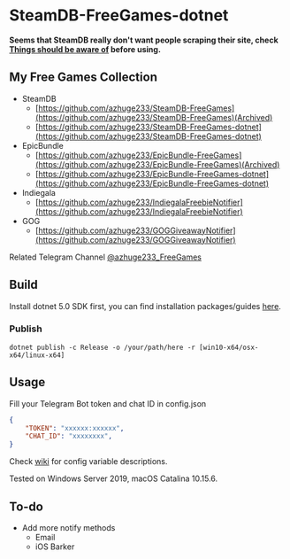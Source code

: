 # SteamDB-FreeGames-dotnet
**Seems that SteamDB really don't want people scraping their site, check [Things should be aware of](https://github.com/azhuge233/SteamDB-FreeGames-dotnet/blob/master/Things%20should%20be%20aware%20of.md) before using.**

## My Free Games Collection

- SteamDB
    - [https://github.com/azhuge233/SteamDB-FreeGames](https://github.com/azhuge233/SteamDB-FreeGames)(Archived)
    - [https://github.com/azhuge233/SteamDB-FreeGames-dotnet](https://github.com/azhuge233/SteamDB-FreeGames-dotnet)
- EpicBundle
    - [https://github.com/azhuge233/EpicBundle-FreeGames](https://github.com/azhuge233/EpicBundle-FreeGames)(Archived)
    - [https://github.com/azhuge233/EpicBundle-FreeGames-dotnet](https://github.com/azhuge233/EpicBundle-FreeGames-dotnet)
- Indiegala
    - [https://github.com/azhuge233/IndiegalaFreebieNotifier](https://github.com/azhuge233/IndiegalaFreebieNotifier)
- GOG
    - [https://github.com/azhuge233/GOGGiveawayNotifier](https://github.com/azhuge233/GOGGiveawayNotifier)

Related Telegram Channel [@azhuge233_FreeGames](https://t.me/azhuge233_FreeGames)

## Build

Install dotnet 5.0 SDK first, you can find installation packages/guides [here](https://dotnet.microsoft.com/download).

### Publish

```
dotnet publish -c Release -o /your/path/here -r [win10-x64/osx-x64/linux-x64]
```

## Usage

Fill your Telegram Bot token and chat ID in config.json

```json
{
	"TOKEN": "xxxxxx:xxxxxx",
	"CHAT_ID": "xxxxxxxx",
}
```

Check [wiki](https://github.com/azhuge233/SteamDB-FreeGames-dotnet/wiki/Config-Description) for config variable descriptions.

Tested on Windows Server 2019, macOS Catalina 10.15.6.

## To-do

- Add more notify methods
    - Email
    - iOS Barker
